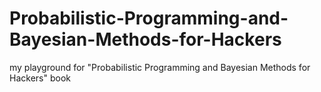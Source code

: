 # Probabilistic-Programming-and-Bayesian-Methods-for-Hackers
my playground for "Probabilistic Programming and Bayesian Methods for Hackers" book
